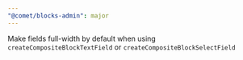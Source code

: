 ```yaml
---
"@comet/blocks-admin": major
---
```


Make fields full-width by default when using `createCompositeBlockTextField` or `createCompositeBlockSelectField`

